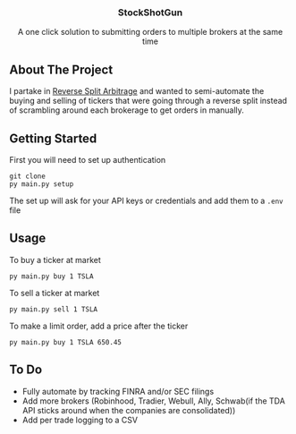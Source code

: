 
<h3 align="center">StockShotGun</h3>
<p align="center">
  A one click solution to submitting orders to multiple brokers at the same time
</p>

## About The Project
I partake in [Reverse Split Arbitrage](https://www.reversesplitarbitrage.com/) and wanted to semi-automate the buying and selling of tickers that were going through a reverse split instead of scrambling around each brokerage to get orders in manually.

## Getting Started
First you will need to set up authentication
```
git clone 
py main.py setup 
```
The set up will ask for your API keys or credentials and add them to a ```.env``` file

## Usage
To buy a ticker at market
```
py main.py buy 1 TSLA 
```
To sell a ticker at market
```
py main.py sell 1 TSLA 
```
To make a limit order, add a price after the ticker
```
py main.py buy 1 TSLA 650.45
```

## To Do
* Fully automate by tracking FINRA and/or SEC filings
* Add more brokers (Robinhood, Tradier, Webull, Ally, Schwab(if the TDA API sticks around when the companies are consolidated))
* Add per trade logging to a CSV